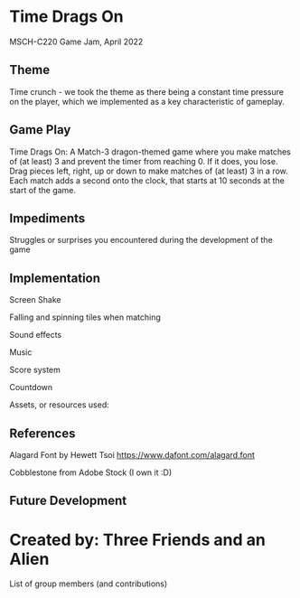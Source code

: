 # Time Drags On
MSCH-C220 Game Jam, April 2022

## Theme
Time crunch - we took the theme as there being a constant time pressure on the player, which we implemented as a key characteristic of gameplay.

## Game Play
Time Drags On: A Match-3 dragon-themed game where you make matches of (at least) 3 and prevent the timer from reaching 0. If it does, you lose.
Drag pieces left, right, up or down to make matches of (at least) 3 in a row. Each match adds a second onto the clock, that starts at 10 seconds at the start of the game. 

## Impediments
Struggles or surprises you encountered during the development of the game

## Implementation
Screen Shake

Falling and spinning tiles when matching 

Sound effects

Music 

Score system

Countdown

Assets, or resources used:

## References

Alagard Font by Hewett Tsoi https://www.dafont.com/alagard.font

Cobblestone from Adobe Stock (I own it :D)
## Future Development

# Created by: Three Friends and an Alien
List of group members (and contributions)
